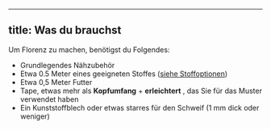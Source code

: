 ***

## title: Was du brauchst

Um Florenz zu machen, benötigst du Folgendes:

*   Grundlegendes Nähzubehör
*   Etwa 0.5 Meter eines geeigneten Stoffes ([siehe Stoffoptionen](/docs/patterns/florent/fabric/))
*   Etwa 0,5 Meter Futter
*   Tape, etwas mehr als **Kopfumfang** + **erleichtert** , das Sie für das Muster verwendet haben
*   Ein Kunststoffblech oder etwas starres für den Schweif (1 mm dick oder weniger)
